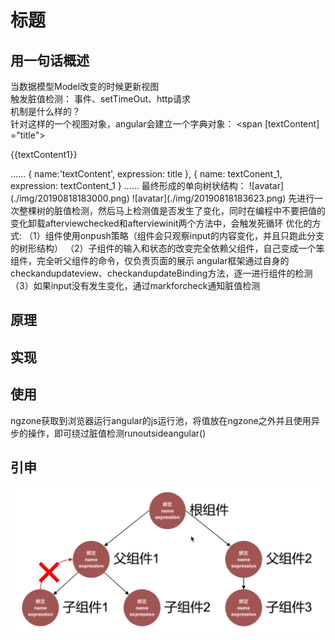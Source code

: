 # 标题

## 用一句话概述
当数据模型Model改变的时候更新视图  
触发脏值检测： 事件、setTimeOut、http请求  
机制是什么样的？  
针对这样的一个视图对象，angular会建立一个字典对象：
<span [textContent] ="title"></span>  
<p>{{textContent1}}</p>
……
{
    name:'textContent',
    expression: title
},
{
    name: textConent_1,
    expression: textContent_1
}
……
最终形成的单向树状结构：
![avatar](./img/20190818183000.png)  
![avatar](./img/20190818183623.png)  
先进行一次整棵树的脏值检测，然后马上检测值是否发生了变化，同时在编程中不要把值的变化卸载afterviewchecked和afterviewinit两个方法中，会触发死循环
优化的方式:
（1）组件使用onpush策略（组件会只观察input的内容变化，并且只跑此分支的树形结构）    
（2）子组件的输入和状态的改变完全依赖父组件，自己变成一个笨组件，完全听父组件的命令，仅负责页面的展示  
angular框架通过自身的checkandupdateview、checkandupdateBinding方法，逐一进行组件的检测  
（3）如果input没有发生变化，通过markforcheck通知脏值检测

## 原理

## 实现

## 使用
ngzone获取到浏览器运行angular的js运行池，将值放在ngzone之外并且使用异步的操作，即可绕过脏值检测runoutsideangular()
## 引申

![avatar](./img/20190818183000.png)